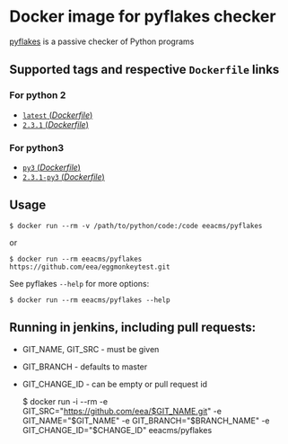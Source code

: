 # Docker image for pyflakes checker

[pyflakes](https://pypi.python.org/pypi/pyflakes) is a passive checker of Python programs



## Supported tags and respective `Dockerfile` links

### For python 2

- [`latest` (*Dockerfile*)](https://github.com/eea/eea.docker.pyglakes/blob/master/Dockerfile)
- [`2.3.1` (*Dockerfile*)](https://github.com/eea/eea.docker.pyflakes/blob/2.3.1/Dockerfile)

### For python3

- [`py3` (*Dockerfile*)](https://github.com/eea/eea.docker.pyglakes/blob/py3/Dockerfile)
- [`2.3.1-py3` (*Dockerfile*)](https://github.com/eea/eea.docker.pyflakes/blob/2.3.1-py3/Dockerfile)


## Usage

    $ docker run --rm -v /path/to/python/code:/code eeacms/pyflakes

or

    $ docker run --rm eeacms/pyflakes https://github.com/eea/eggmonkeytest.git


See pyflakes `--help` for more options:

    $ docker run --rm eeacms/pyflakes --help

## Running in jenkins, including pull requests:

* GIT_NAME, GIT_SRC  - must be given
* GIT_BRANCH - defaults to master
* GIT_CHANGE_ID - can be empty or pull request id


    $ docker run -i --rm -e GIT_SRC="https://github.com/eea/$GIT_NAME.git" -e GIT_NAME="$GIT_NAME" -e GIT_BRANCH="$BRANCH_NAME" -e GIT_CHANGE_ID="$CHANGE_ID" eeacms/pyflakes


